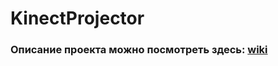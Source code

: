# KinectProjector
### Описание проекта можно посмотреть здесь: [wiki](https://github.com/GrigoryBartosh/KinectProjector/wiki)

